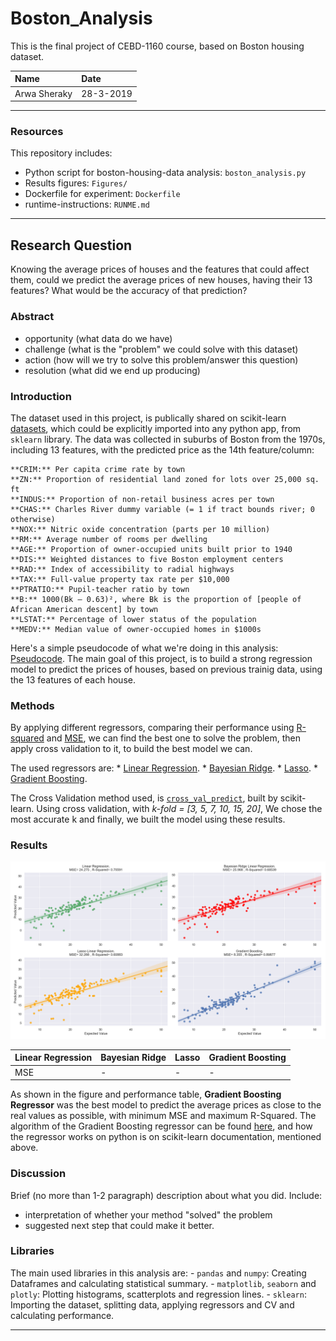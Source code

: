 # Boston_Analysis
This is the final project of CEBD-1160 course, based on Boston housing dataset.

| Name | Date |
|:-------|:---------------|
| Arwa Sheraky | 28-3-2019 |

-----

### Resources
This repository includes:

- Python script for boston-housing-data analysis: `boston_analysis.py`
- Results figures: `Figures/`
- Dockerfile for experiment: `Dockerfile`
- runtime-instructions: `RUNME.md`

-----

## Research Question
Knowing the average prices of houses and the features that could affect them, could we predict the average prices of new houses, having their 13 features? What would be the accuracy of that prediction?

### Abstract

- opportunity (what data do we have)
- challenge (what is the "problem" we could solve with this dataset)
- action (how will we try to solve this problem/answer this question)
- resolution (what did we end up producing)

### Introduction
The dataset used in this project, is publically shared on scikit-learn [datasets](https://scikit-learn.org/stable/datasets/index.html#boston-dataset), which could be explicitly imported into any python app, from `sklearn` library.
The data was collected in suburbs of Boston from the 1970s, including 13 features, with the predicted price as the 14th feature/column:

```
**CRIM:** Per capita crime rate by town
**ZN:** Proportion of residential land zoned for lots over 25,000 sq. ft
**INDUS:** Proportion of non-retail business acres per town
**CHAS:** Charles River dummy variable (= 1 if tract bounds river; 0 otherwise)
**NOX:** Nitric oxide concentration (parts per 10 million)
**RM:** Average number of rooms per dwelling
**AGE:** Proportion of owner-occupied units built prior to 1940
**DIS:** Weighted distances to five Boston employment centers
**RAD:** Index of accessibility to radial highways
**TAX:** Full-value property tax rate per $10,000
**PTRATIO:** Pupil-teacher ratio by town
**B:** 1000(Bk — 0.63)², where Bk is the proportion of [people of African American descent] by town
**LSTAT:** Percentage of lower status of the population
**MEDV:** Median value of owner-occupied homes in $1000s
```

Here's a simple pseudocode of what we're doing in this analysis: [Pseudocode](Pseudocode.md). The main goal of this project, is to build a strong regression model to predict the prices of houses, based on previous trainig data, using the 13 features of each house.

### Methods

By applying different regressors, comparing their performance using [R-squared](https://scikit-learn.org/stable/modules/generated/sklearn.metrics.r2_score.html) and [MSE](https://en.wikipedia.org/wiki/Mean_squared_error), we can find the best one to solve the problem, then apply cross validation to it, to build the best model we can.

The used regressors are:
    * [Linear Regression](https://scikit-learn.org/stable/modules/generated/sklearn.linear_model.LinearRegression.html#sklearn.linear_model.LinearRegression).
    * [Bayesian Ridge](https://scikit-learn.org/stable/modules/generated/sklearn.linear_model.BayesianRidge.html#sklearn.linear_model.BayesianRidge).
    * [Lasso](https://scikit-learn.org/stable/modules/generated/sklearn.linear_model.Lasso.html#sklearn.linear_model.Lasso).
    * [Gradient Boosting](https://scikit-learn.org/stable/modules/generated/sklearn.ensemble.GradientBoostingRegressor.html#sklearn.ensemble.GradientBoostingRegressor).

The Cross Validation method used, is [`cross_val_predict`](https://scikit-learn.org/stable/modules/generated/sklearn.model_selection.cross_val_predict.html#sklearn.model_selection.cross_val_predict), built by scikit-learn. Using cross validation, with *k-fold = [3, 5, 7, 10, 15, 20]*, We chose the most accurate k and finally, we built the model using these results.

### Results

![Models Comparison](./Figures/1_Regression_Models.png)

| Linear Regression | Bayesian Ridge | Lasso | Gradient Boosting |
|:---------------|:---------------|:---------------|:---------------|
| MSE | - | - | - | - |


As shown in the figure and performance table, **Gradient Boosting Regressor** was the best model to predict the average prices as close to the real values as possible, with minimum MSE and maximum R-Squared.
The algorithm of the Gradient Boosting regressor can be found [here](https://en.wikipedia.org/wiki/Gradient_boosting#Algorithm), and how the regressor works on python is on scikit-learn documentation, mentioned above.

### Discussion
Brief (no more than 1-2 paragraph) description about what you did. Include:

- interpretation of whether your method "solved" the problem
- suggested next step that could make it better.

### Libraries
The main used libraries in this analysis are:
    - `pandas` and `numpy`: Creating Dataframes and calculating statistical summary.
    - `matplotlib`, `seaborn` and `plotly`: Plotting histograms, scatterplots and regression lines.
    - `sklearn`: Importing the dataset, splitting data, applying regressors and CV and calculating performance.

-------
